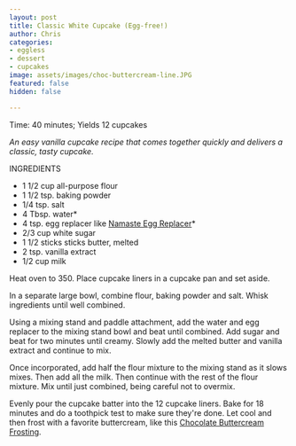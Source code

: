 ```yaml
---
layout: post
title: Classic White Cupcake (Egg-free!)
author: Chris
categories:
- eggless
- dessert
- cupcakes
image: assets/images/choc-buttercream-line.JPG
featured: false
hidden: false

---
```

Time: 40 minutes; Yields 12 cupcakes

_An easy vanilla cupcake recipe that comes together quickly and delivers a classic, tasty cupcake._

INGREDIENTS

* 1 1/2 cup all-purpose flour
* 1 1/2 tsp. baking powder
* 1/4 tsp. salt
* 4 Tbsp. water*
* 4 tsp. egg replacer like [Namaste Egg Replacer](https://namastefoods.com/products/gluten-free-egg-replacer?variant=29452022939766&currency=USD&gclid=Cj0KCQiArdLvBRCrARIsAGhB_sxCT5d6MLfn89SSTIjGl3SmGCfXaZiK8J7wZq_jY_RFjgUBu7faHboaAgjAEALw_wcB)*
* 2/3 cup white sugar
* 1 1/2 sticks sticks butter, melted
* 2 tsp. vanilla extract
* 1/2 cup milk

Heat oven to 350. Place cupcake liners in a cupcake pan and set aside.

In a separate large bowl, combine flour, baking powder and salt. Whisk ingredients until well combined.

Using a mixing stand and paddle attachment, add the water and egg replacer to the mixing stand bowl and beat until combined. Add sugar and beat for two minutes until creamy. Slowly add the melted butter and vanilla extract and continue to mix. 

Once incorporated, add half the flour mixture to the mixing stand as it slows mixes. Then add all the milk. Then continue with the rest of the flour mixture. Mix until just combined, being careful not to overmix.

Evenly pour the cupcake batter into the 12 cupcake liners. Bake for 18 minutes and do a toothpick test to make sure they're done. Let cool and then frost with a favorite buttercream, like this [Chocolate Buttercream Frosting](https://justarecipe.github.io/chocolate-buttercream-frosting/). 